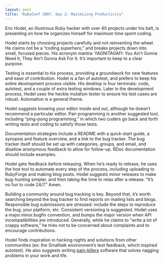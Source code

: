 ```yaml
---
layout: post
title: "RubyConf 2007, Day 2: Maximizing Productivity"
---
```





Eric Hodel, an illustrious Ruby hacker with over 40 projects under his belt, is presenting on how he organizes himself for maximum time spent coding.

Hodel starts by choosing projects carefully and not reinventing the wheel. He claims not be a “coding superhero,” and breaks projects down into small, focused pieces. His acronym mantra: YAGNITAGAFI: You Ain’t Gonna Need It, They Ain’t Gonna Ask For It. It’s important to keep to a clear purpose.

Testing is essential to his process, providing a groundwork for new features and ease of contribution. Hodel is a fan of autotest, and prefers to keep his entire development process visible. His desktop is four terminals: code, autotest, and a couple of extra testing windows. Later in the development process, Hodel uses the heckle mutation tester to ensure his test cases are robust. Automation is a general theme.

Hodel suggests knowing your editor inside and out, although he doesn’t recommend a particular editor. Pair-programming is another suggested tool, including “ping-pong programming,” in which two coders go back and forth writing tests and coding to satisfy those tests.

Documentation strategies include a README with a quick-start guide, a synopsis and feature overview, and a link to the bug tracker. The bug tracker itself should be set up with categories, groups, and email, and disallow anonymous feedback to allow for follow-up. RDoc documentation should include examples.

Hodel gets feedback before releasing. When he’s ready to release, he uses the hoe tool to automate every step of the process, including uploading to RubyForge and making blog posts. Hodel suggests minor releases to make bug-hunting simpler, and then taking the time to relax after a release. “It’s no fun to code 24/7.” Amen.

Building a community around bug tracking is key. Beyond that, it’s worth searching beyond the bug tracker to find reports on mailing lists and blogs. Responsible bug submissions are stressed: include the steps to reproduce the bug, your platform, etc. Consistent versioning is suggested. Hodel uses a major.minor.bugfix convention, and bumps the major version when API incompatibilities are introduced. Generally, while he claims to “write a lot of crappy software,” he tries not to be concerned about complaints and to encourage contributions.

Hodel finds inspiration in hacking nights and solutions from other communities (ex: the Smalltalk environment’s test feedback, which inspired autotest). He also suggests writing [pain-killers]() software that solves nagging problems in your work and life.

